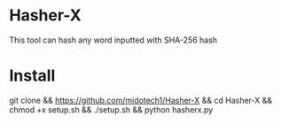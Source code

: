 # Hasher-X
This tool can hash any word inputted with SHA-256 hash
# Install
git clone && https://github.com/midotech1/Hasher-X && cd Hasher-X && chmod +x setup.sh && ./setup.sh && python hasherx.py
